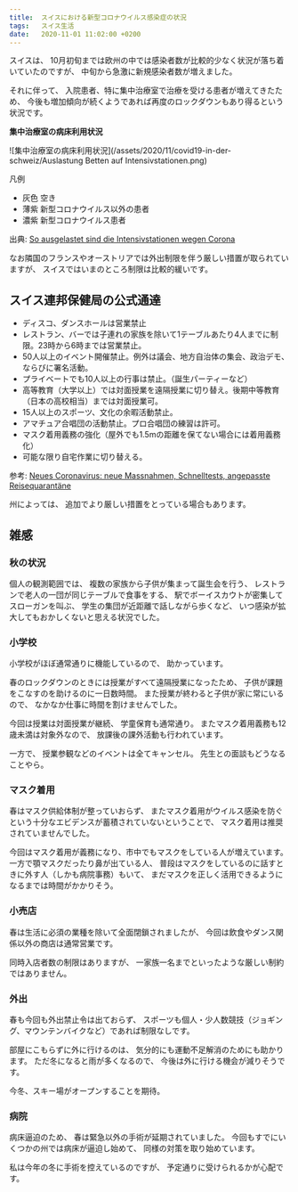 ```yaml
---
title:  スイスにおける新型コロナウイルス感染症の状況
tags:	スイス生活
date:	2020-11-01 11:02:00 +0200
---
```

スイスは、
10月初旬までは欧州の中では感染者数が比較的少なく状況が落ち着いていたのですが、
中旬から急激に新規感染者数が増えました。

それに伴って、
入院患者、特に集中治療室で治療を受ける患者が増えてきたため、
今後も増加傾向が続くようであれば再度のロックダウンもあり得るという状況です。

**集中治療室の病床利用状況**

![集中治療室の病床利用状況](/assets/2020/11/covid19-in-der-schweiz/Auslastung Betten auf Intensivstationen.png)

凡例
* 灰色 空き
* 薄紫 新型コロナウイルス以外の患者
* 濃紫 新型コロナウイルス患者

出典: [So ausgelastet sind die Intensivstationen wegen Corona](https://www.srf.ch/news/schweiz/corona-grafiken-so-ausgelastet-sind-die-intensivstationen-wegen-corona)


なお隣国のフランスやオーストリアでは外出制限を伴う厳しい措置が取られていますが、
スイスではいまのところ制限は比較的緩いです。

## スイス連邦保健局の公式通達

* ディスコ、ダンスホールは営業禁止
* レストラン、バーでは子連れの家族を除いて1テーブルあたり4人までに制限。23時から6時までは営業禁止。
* 50人以上のイベント開催禁止。例外は議会、地方自治体の集会、政治デモ、ならびに署名活動。
* プライベートでも10人以上の行事は禁止。（誕生パーティーなど）
* 高等教育（大学以上）では対面授業を遠隔授業に切り替え。後期中等教育（日本の高校相当）までは対面授業可。
* 15人以上のスポーツ、文化の余暇活動禁止。
* アマチュア合唱団の活動禁止。プロ合唱団の練習は許可。
* マスク着用義務の強化（屋外でも1.5mの距離を保てない場合には着用義務化）
* 可能な限り自宅作業に切り替える。

参考: [Neues Coronavirus: neue Massnahmen, Schnelltests, angepasste Reisequarantäne](https://www.bag.admin.ch/bag/de/home/das-bag/aktuell/news/news-28-10-2020.html)

州によっては、
追加でより厳しい措置をとっている場合もあります。

## 雑感

### 秋の状況

個人の観測範囲では、
複数の家族から子供が集まって誕生会を行う、
レストランで老人の一団が同じテーブルで食事をする、
駅でボーイスカウトが密集してスローガンを叫ぶ、
学生の集団が近距離で話しながら歩くなど、
いつ感染が拡大してもおかしくないと思える状況でした。

### 小学校

小学校がほぼ通常通りに機能しているので、
助かっています。

春のロックダウンのときには授業がすべて遠隔授業になったため、
子供が課題をこなすのを助けるのに一日数時間。
また授業が終わると子供が家に常にいるので、
なかなか仕事に時間を割けませんでした。

今回は授業は対面授業が継続、
学童保育も通常通り。
またマスク着用義務も12歳未満は対象外なので、
放課後の課外活動も行われています。

一方で、
授業参観などのイベントは全てキャンセル。
先生との面談もどうなることやら。

### マスク着用

春はマスク供給体制が整っていおらず、
またマスク着用がウイルス感染を防ぐという十分なエビデンスが蓄積されていないということで、
マスク着用は推奨されていませんでした。

今回はマスク着用が義務になり、市中でもマスクをしている人が増えています。
一方で顎マスクだったり鼻が出ている人、
普段はマスクをしているのに話すときに外す人（しかも病院事務）もいて、
まだマスクを正しく活用できるようになるまでは時間がかかりそう。

### 小売店

春は生活に必須の業種を除いて全面閉鎖されましたが、
今回は飲食やダンス関係以外の商店は通常営業です。

同時入店者数の制限はありますが、
一家族一名までといったような厳しい制約ではありません。

### 外出

春も今回も外出禁止令は出ておらず、
スポーツも個人・少人数競技（ジョギング、マウンテンバイクなど）であれば制限なしです。

部屋にこもらずに外に行けるのは、
気分的にも運動不足解消のためにも助かります。
ただ冬になると雨が多くなるので、
今後は外に行ける機会が減りそうです。

今冬、スキー場がオープンすることを期待。

### 病院

病床逼迫のため、
春は緊急以外の手術が延期されていました。
今回もすでにいくつかの州では病床が逼迫し始めて、
同様の対策を取り始めています。

私は今年の冬に手術を控えているのですが、
予定通りに受けられるかが心配です。